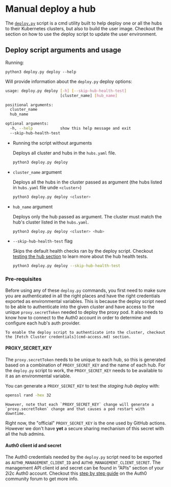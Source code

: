 # Manual deploy a hub

The [`deploy.py`](https://github.com/2i2c-org/pilot-hubs/blob/master/deploy.py) script is a cmd utility built to help deploy one or all the hubs to their Kubernetes clusters, but  also to build the user image. Checkout the [](../configure/update-env.md) section on how to use the deploy script to update the user environment.

## Deploy script arguments and usage
Running:
```
python3 deploy.py deploy --help
```
Will provide information about the `deploy.py` deploy options:

```bash
usage: deploy.py deploy [-h] [--skip-hub-health-test]
                        [cluster_name] [hub_name]

positional arguments:
  cluster_name
  hub_name

optional arguments:
  -h, --help            show this help message and exit
  --skip-hub-health-test

```

* Running the script without arguments

    Deploys all cluster and hubs in the `hubs.yaml` file.
    ```bash
    python3 deploy.py deploy
    ```
* `cluster_name` argument

    Deploys all the hubs in the cluster passed as argument (the hubs listed in `hubs.yaml` file unde `<cluster>`)
    ```bash
    python3 deploy.py deploy <cluster>
    ```
* `hub_name` argument

    Deploys only the hub passed as argument. The cluster must match the hub's cluster listed in the `hubs.yaml`.
    ```bash
    python3 deploy.py deploy <cluster> <hub>
    ```
* `--skip-hub-health-test` flag

    Skips the default health checks ran by the deploy script. Checkout [testing the hub section](test-hub.md) to learn more about the hub health tests.
    ```bash
    python3 deploy.py deploy --skip-hub-health-test
    ```

### Pre-requisites

Before using any of these `deploy.py` commands, you first need to make sure you are authenticated in all the right places and have the right credentials exported as environmental variables. This is because the deploy script need to be able to authenticate into the given cluster and have access to the unique `proxy.secretToken` needed to deploy the proxy pod. It also needs to know how to connect to the Auth0 account in order to determine and configure each hub's auth provider.

```{note}
To enable the deploy script to authenticate into the cluster, checkout the [Fetch Cluster credentials](cmd-access.md) section.
```

#### PROXY_SECRET_KEY
The `proxy.secretToken` needs to be unique to each hub, so this is generated based on a combination of `PROXY_SECRET_KEY` and the name of each hub. For the `deploy.py` script to work, the `PROXY_SECRET_KEY` needs to be available to it as an environmental variable.

You can generate a `PROXY_SECRET_KEY` to test the *staging hub* deploy with:
```bash
openssl rand -hex 32
```

```{note}
However, note that each `PROXY_SECRET_KEY` change will generate a `proxy.secretToken` change and that causes a pod restart with downtime.
```
Right now, the "official" `PROXY_SECRET_KEY` is the one used by GitHub actions. However we don't have **yet** a secure sharing mechanism of this secret with all the hub admins.

#### Auth0 client id and secret
The Auth0 credentials needed by the `deploy.py` script need to be exported as `AUTH0_MANAGEMENT_CLIENT_ID` and `AUTH0_MANAGEMENT_CLIENT_SECRET`. The management API client id and secret can be found in “APIs” section of your 2i2c Auth0 account. Checkout this [step by step guide](https://community.auth0.com/t/client-id-and-secret-for-management-api/21306/2) on the Auth0 community forum to get more info.